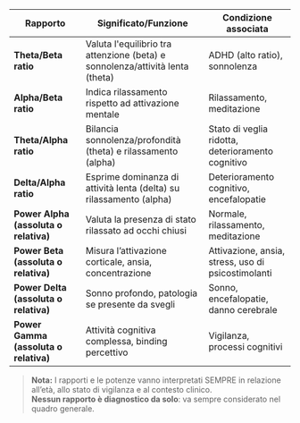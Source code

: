 | **Rapporto**             | **Significato/Funzione**                                     | **Condizione associata**              |
|--------------------------|-------------------------------------------------------------|---------------------------------------|
| **Theta/Beta ratio**     | Valuta l'equilibrio tra attenzione (beta) e sonnolenza/attività lenta (theta) | ADHD (alto ratio), sonnolenza         |
| **Alpha/Beta ratio**     | Indica rilassamento rispetto ad attivazione mentale         | Rilassamento, meditazione             |
| **Theta/Alpha ratio**    | Bilancia sonnolenza/profondità (theta) e rilassamento (alpha) | Stato di veglia ridotta, deterioramento cognitivo |
| **Delta/Alpha ratio**    | Esprime dominanza di attività lenta (delta) su rilassamento (alpha) | Deterioramento cognitivo, encefalopatie |
| **Power Alpha (assoluta o relativa)** | Valuta la presenza di stato rilassato ad occhi chiusi | Normale, rilassamento, meditazione    |
| **Power Beta (assoluta o relativa)**  | Misura l’attivazione corticale, ansia, concentrazione | Attivazione, ansia, stress, uso di psicostimolanti |
| **Power Delta (assoluta o relativa)** | Sonno profondo, patologia se presente da svegli      | Sonno, encefalopatie, danno cerebrale |
| **Power Gamma (assoluta o relativa)** | Attività cognitiva complessa, binding percettivo     | Vigilanza, processi cognitivi         |

> **Nota:** I rapporti e le potenze vanno interpretati SEMPRE in relazione all’età, allo stato di vigilanza e al contesto clinico.  
> **Nessun rapporto è diagnostico da solo**: va sempre considerato nel quadro generale.
